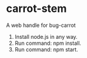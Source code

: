# carrot-stem
A web handle for bug-carrot

1. Install node.js in any way.
2. Run command: npm install.
3. Run command: npm start.